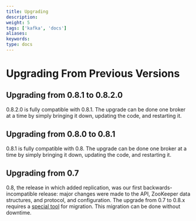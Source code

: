 ```yaml
---
title: Upgrading
description: 
weight: 5
tags: ['kafka', 'docs']
aliases: 
keywords: 
type: docs
---
```


# Upgrading From Previous Versions

## Upgrading from 0.8.1 to 0.8.2.0

0.8.2.0 is fully compatible with 0.8.1. The upgrade can be done one broker at a time by simply bringing it down, updating the code, and restarting it. 

## Upgrading from 0.8.0 to 0.8.1

0.8.1 is fully compatible with 0.8. The upgrade can be done one broker at a time by simply bringing it down, updating the code, and restarting it. 

## Upgrading from 0.7

0.8, the release in which added replication, was our first backwards-incompatible release: major changes were made to the API, ZooKeeper data structures, and protocol, and configuration. The upgrade from 0.7 to 0.8.x requires a [special tool](https://cwiki.apache.org/confluence/display/KAFKA/Migrating+from+0.7+to+0.8) for migration. This migration can be done without downtime. 
